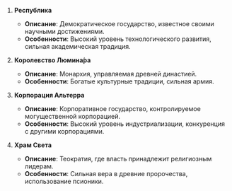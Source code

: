 1. **Республика**
    - **Описание**: Демократическое государство, известное своими научными достижениями.
    - **Особенности**: Высокий уровень технологического развития, сильная академическая традиция.
      
2. **Королевство Люмина́ра**
    - **Описание**: Монархия, управляемая древней династией.
    - **Особенности**: Богатые культурные традиции, сильная армия.
      
3. **Корпорация Альтерра**
    - **Описание**: Корпоративное государство, контролируемое могущественной корпорацией.
    - **Особенности**: Высокий уровень индустриализации, конкуренция с другими корпорациями.
      
4. **Храм Света**
    - **Описание**: Теократия, где власть принадлежит религиозным лидерам.
    - **Особенности**: Сильная вера в древние пророчества, использование псионики.